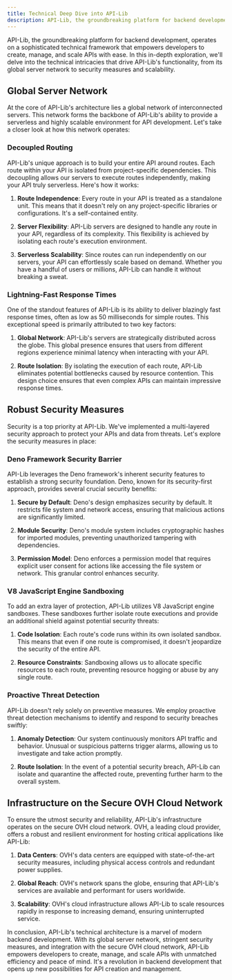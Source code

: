 ```yaml
---
title: Technical Deep Dive into API-Lib
description: API-Lib, the groundbreaking platform for backend development, operates on a sophisticated technical framework that empowers developers to create, manage, and scale APIs with ease.
---
```


API-Lib, the groundbreaking platform for backend development, operates on a sophisticated technical framework that empowers developers to create, manage, and scale APIs with ease. In this in-depth exploration, we'll delve into the technical intricacies that drive API-Lib's functionality, from its global server network to security measures and scalability.

## Global Server Network

At the core of API-Lib's architecture lies a global network of interconnected servers. This network forms the backbone of API-Lib's ability to provide a serverless and highly scalable environment for API development. Let's take a closer look at how this network operates:

### Decoupled Routing

API-Lib's unique approach is to build your entire API around routes. Each route within your API is isolated from project-specific dependencies. This decoupling allows our servers to execute routes independently, making your API truly serverless. Here's how it works:

1. **Route Independence**: Every route in your API is treated as a standalone unit. This means that it doesn't rely on any project-specific libraries or configurations. It's a self-contained entity.

2. **Server Flexibility**: API-Lib servers are designed to handle any route in your API, regardless of its complexity. This flexibility is achieved by isolating each route's execution environment.

3. **Serverless Scalability**: Since routes can run independently on our servers, your API can effortlessly scale based on demand. Whether you have a handful of users or millions, API-Lib can handle it without breaking a sweat.

### Lightning-Fast Response Times

One of the standout features of API-Lib is its ability to deliver blazingly fast response times, often as low as 50 milliseconds for simple routes. This exceptional speed is primarily attributed to two key factors:

1. **Global Network**: API-Lib's servers are strategically distributed across the globe. This global presence ensures that users from different regions experience minimal latency when interacting with your API.

2. **Route Isolation**: By isolating the execution of each route, API-Lib eliminates potential bottlenecks caused by resource contention. This design choice ensures that even complex APIs can maintain impressive response times.

## Robust Security Measures

Security is a top priority at API-Lib. We've implemented a multi-layered security approach to protect your APIs and data from threats. Let's explore the security measures in place:

### Deno Framework Security Barrier

API-Lib leverages the Deno framework's inherent security features to establish a strong security foundation. Deno, known for its security-first approach, provides several crucial security benefits:

1. **Secure by Default**: Deno's design emphasizes security by default. It restricts file system and network access, ensuring that malicious actions are significantly limited.

2. **Module Security**: Deno's module system includes cryptographic hashes for imported modules, preventing unauthorized tampering with dependencies.

3. **Permission Model**: Deno enforces a permission model that requires explicit user consent for actions like accessing the file system or network. This granular control enhances security.

### V8 JavaScript Engine Sandboxing

To add an extra layer of protection, API-Lib utilizes V8 JavaScript engine sandboxes. These sandboxes further isolate route executions and provide an additional shield against potential security threats:

1. **Code Isolation**: Each route's code runs within its own isolated sandbox. This means that even if one route is compromised, it doesn't jeopardize the security of the entire API.

2. **Resource Constraints**: Sandboxing allows us to allocate specific resources to each route, preventing resource hogging or abuse by any single route.

### Proactive Threat Detection

API-Lib doesn't rely solely on preventive measures. We employ proactive threat detection mechanisms to identify and respond to security breaches swiftly:

1. **Anomaly Detection**: Our system continuously monitors API traffic and behavior. Unusual or suspicious patterns trigger alarms, allowing us to investigate and take action promptly.

2. **Route Isolation**: In the event of a potential security breach, API-Lib can isolate and quarantine the affected route, preventing further harm to the overall system.

## Infrastructure on the Secure OVH Cloud Network

To ensure the utmost security and reliability, API-Lib's infrastructure operates on the secure OVH cloud network. OVH, a leading cloud provider, offers a robust and resilient environment for hosting critical applications like API-Lib:

1. **Data Centers**: OVH's data centers are equipped with state-of-the-art security measures, including physical access controls and redundant power supplies.

2. **Global Reach**: OVH's network spans the globe, ensuring that API-Lib's services are available and performant for users worldwide.

3. **Scalability**: OVH's cloud infrastructure allows API-Lib to scale resources rapidly in response to increasing demand, ensuring uninterrupted service.

In conclusion, API-Lib's technical architecture is a marvel of modern backend development. With its global server network, stringent security measures, and integration with the secure OVH cloud network, API-Lib empowers developers to create, manage, and scale APIs with unmatched efficiency and peace of mind. It's a revolution in backend development that opens up new possibilities for API creation and management.
